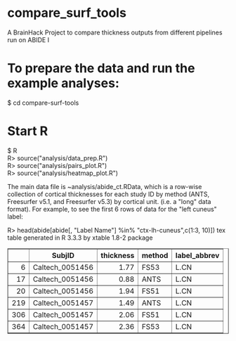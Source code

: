 # compare_surf_tools
A BrainHack Project to compare thickness outputs from different pipelines run on ABIDE I

# To prepare the data and run the example analyses:

$ cd compare-surf-tools  
# Start R  
$ R  
R> source("analysis/data_prep.R")  
R> source("analysis/pairs_plot.R")  
R> source("analysis/heatmap_plot.R")  


The main data file is ~analysis/abide_ct.RData, which is a row-wise collection of cortical thicknesses for each study ID by method (ANTS, Freesurfer v5.1, and Freesurfer v5.3) by cortical unit. (i.e. a "long" data format). For example, to see the first 6 rows of data for the "left cuneus" label:

R> head(abide[abide[, "Label Name"] %in% "ctx-lh-cuneus",c(1:3, 10)])
 tex table generated in R 3.3.3 by xtable 1.8-2 package

<!-- html table generated in R 3.3.3 by xtable 1.8-2 package -->
<!-- Tue May 16 16:48:27 2017 -->
<table border=1>
<tr> <th>  </th> <th> SubjID </th> <th> thickness </th> <th> method </th> <th> label_abbrev </th>  </tr>
  <tr> <td align="right"> 6 </td> <td> Caltech_0051456 </td> <td align="right"> 1.77 </td> <td> FS53 </td> <td> L.CN </td> </tr>
  <tr> <td align="right"> 17 </td> <td> Caltech_0051456 </td> <td align="right"> 0.88 </td> <td> ANTS </td> <td> L.CN </td> </tr>
  <tr> <td align="right"> 20 </td> <td> Caltech_0051456 </td> <td align="right"> 1.94 </td> <td> FS51 </td> <td> L.CN </td> </tr>
  <tr> <td align="right"> 219 </td> <td> Caltech_0051457 </td> <td align="right"> 1.49 </td> <td> ANTS </td> <td> L.CN </td> </tr>
  <tr> <td align="right"> 306 </td> <td> Caltech_0051457 </td> <td align="right"> 2.06 </td> <td> FS51 </td> <td> L.CN </td> </tr>
  <tr> <td align="right"> 364 </td> <td> Caltech_0051457 </td> <td align="right"> 2.36 </td> <td> FS53 </td> <td> L.CN </td> </tr>
   </table>

